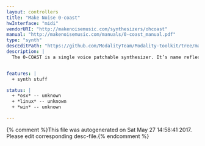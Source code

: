 ```yaml
---
layout: controllers
title: "Make Noise 0-coast"
hwInterface: "midi"
vendorURI: "http://makenoisemusic.com/synthesizers/ohcoast"
manual: "http://makenoisemusic.com/manuals/0-coast_manual.pdf"
type: "synth"
descEditPath: "https://github.com/ModalityTeam/Modality-toolkit/tree/master/Modality/MKtlDescriptions//makenoise-0coast.desc.scd"
description: |
  The 0-COAST is a single voice patchable synthesizer. It’s name reflects the fact that it utilizes techniques from both the Moog and Buchla paradigms (aka East Coast, and West Coast, due to their locations), but is loyal to neither and thus implements no coast synthesis.


features: |
  + synth stuff

status: |
  + *osx* -- unknown
  + *linux* -- unknown
  + *win* -- unknown

---
```

{% comment %}This file was autogenerated on Sat May 27 14:58:41 2017. Please edit corresponding desc-file.{% endcomment %}